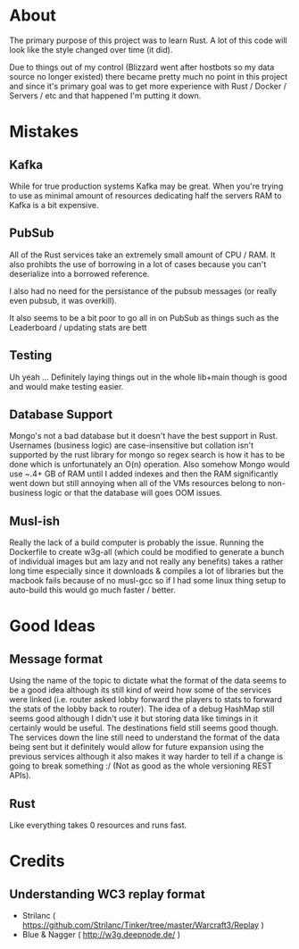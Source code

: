 # About
The primary purpose of this project was to learn Rust. A lot of this code will look like the style changed over time (it did).

Due to things out of my control (Blizzard went after hostbots so my data source no longer existed) there became pretty much no point in this project and since it's primary goal was to get more experience with Rust / Docker / Servers / etc and that happened I'm putting it down.

# Mistakes

## Kafka
While for true production systems Kafka may be great. When you're trying to use as minimal amount of resources dedicating half the servers RAM to Kafka is a bit expensive.

## PubSub
All of the Rust services take an extremely small amount of CPU / RAM. It also prohibts the use of borrowing in a lot of cases because you can't deserialize into a borrowed reference.

I also had no need for the persistance of the pubsub messages (or really even pubsub, it was overkill).

It also seems to be a bit poor to go all in on PubSub as things such as the Leaderboard / updating stats are bett

## Testing
Uh yeah ... Definitely laying things out in the whole lib+main though is good and would make testing easier.

## Database Support
Mongo's not a bad database but it doesn't have the best support in Rust. Usernames (business logic) are case-insensitive but collation isn't supported by the rust library for mongo so regex search is how it has to be done which is unfortunately an O(n) operation.
Also somehow Mongo would use ~.4+ GB of RAM until I added indexes and then the RAM significantly went down but still annoying when all of the VMs resources belong to non-business logic or that the database will goes OOM issues.

## Musl-ish
Really the lack of a build computer is probably the issue. Running the Dockerfile to create w3g-all (which could be modified to generate a bunch of individual images but am lazy and not really any benefits) takes a rather long time especially since it downloads & compiles a lot of libraries but the macbook fails because of no musl-gcc so if I had some linux thing setup to auto-build this would go much faster / better.

# Good Ideas

## Message format
Using the name of the topic to dictate what the format of the data seems to be a good idea although its still kind of weird how some of the services were linked (i.e. router asked lobby forward the players to stats to forward the stats of the lobby back to router).
The idea of a debug HashMap still seems good although I didn't use it but storing data like timings in it certainly would be useful.
The destinations field still seems good though. The services down the line still need to understand the format of the data being sent but it definitely would allow for future expansion using the previous services although it also makes it way harder to tell if a change is going to break something :/ (Not as good as the whole versioning REST APIs).

## Rust
Like everything takes 0 resources and runs fast.

# Credits

## Understanding WC3 replay format
- Strilanc ( https://github.com/Strilanc/Tinker/tree/master/Warcraft3/Replay )
- Blue & Nagger ( http://w3g.deepnode.de/ )